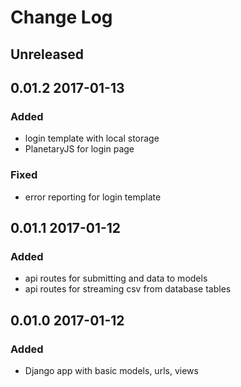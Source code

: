 # Change Log

## Unreleased

## 0.01.2 2017-01-13
### Added
 - login template with local storage
 - PlanetaryJS for login page
### Fixed
 - error reporting for login template

## 0.01.1 2017-01-12
### Added
 - api routes for submitting and data to models
 - api routes for streaming csv from database tables

## 0.01.0 2017-01-12
### Added
 - Django app with basic models, urls, views
